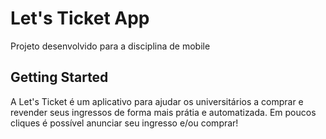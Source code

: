 # Let's Ticket App

Projeto desenvolvido para a disciplina de mobile

## Getting Started

A Let's Ticket é um aplicativo para ajudar os universitários a comprar e revender seus ingressos de forma mais prátia e automatizada.
Em poucos cliques é possível anunciar seu ingresso e/ou comprar!
